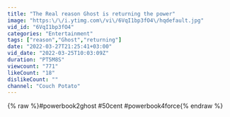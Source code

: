 ```yaml
---
title: "The Real reason Ghost is returning the power"
image: "https:\/\/i.ytimg.com\/vi\/6VqI1bp3fO4\/hqdefault.jpg"
vid_id: "6VqI1bp3fO4"
categories: "Entertainment"
tags: ["reason","Ghost","returning"]
date: "2022-03-27T21:25:41+03:00"
vid_date: "2022-03-25T10:03:09Z"
duration: "PT5M8S"
viewcount: "771"
likeCount: "18"
dislikeCount: ""
channel: "Couch Potato"
---
```

{% raw %}#powerbook2ghost #50cent #powerbook4force{% endraw %}
